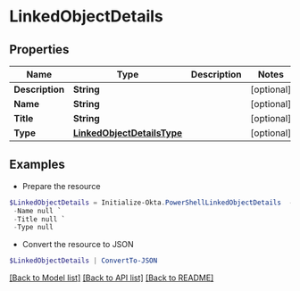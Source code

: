# LinkedObjectDetails
## Properties

Name | Type | Description | Notes
------------ | ------------- | ------------- | -------------
**Description** | **String** |  | [optional] 
**Name** | **String** |  | [optional] 
**Title** | **String** |  | [optional] 
**Type** | [**LinkedObjectDetailsType**](LinkedObjectDetailsType.md) |  | [optional] 

## Examples

- Prepare the resource
```powershell
$LinkedObjectDetails = Initialize-Okta.PowerShellLinkedObjectDetails  -Description null `
 -Name null `
 -Title null `
 -Type null
```

- Convert the resource to JSON
```powershell
$LinkedObjectDetails | ConvertTo-JSON
```

[[Back to Model list]](../README.md#documentation-for-models) [[Back to API list]](../README.md#documentation-for-api-endpoints) [[Back to README]](../README.md)


